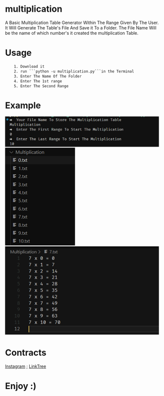 # multiplication
A Basic Multiplication Table Generator Within The Range Given By The User. It Will Generate The Table's File And Save it To a Folder. The File Name Will be the name of which number's it created the multiplication Table. 

# Usage 
        1. Download it
        2. run ```python -u multiplication.py```in the Terminal
        3. Enter The Name Of The Folder
        4. Enter The 1st range
        5. Enter The Second Range
# Example

![Example1](example1.png)
![Example2](/example2.png)
![Example2](/example3.png)

# Contracts
[Instagram](https://www.instagram.com/tousif.nehal/) ;
[LinkTree](https://linktr.ee/tousifnehal)
# Enjoy :)
